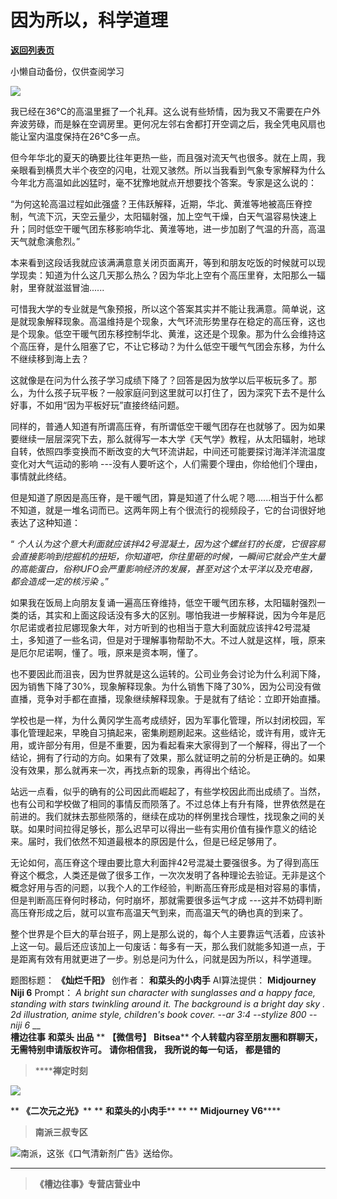 # 因为所以，科学道理

[**返回列表页**](/gzh/槽边往事)

小懒自动备份，仅供查阅学习

![](https://mmbiz.qpic.cn/mmbiz_jpg/Ia6gU9JNtkpPfa2pbbGWb4x1g11F5bpyqDxN5cOJFD6ZHCc5OsVSItBYfibDnlpknEoOvYJcLXoHgJsegmiapQHA/640?wx_fmt=jpeg&from;=appmsg)

我已经在36°C的高温里捱了一个礼拜。这么说有些矫情，因为我又不需要在户外奔波劳碌，而是躲在空调房里。更何况左邻右舍都打开空调之后，我全凭电风扇也能让室内温度保持在26°C多一点。

但今年华北的夏天的确要比往年更热一些，而且强对流天气也很多。就在上周，我亲眼看到横贯大半个夜空的闪电，壮观又骇然。所以当我看到气象专家解释为什么今年北方高温如此凶猛时，毫不犹豫地就点开想要找个答案。专家是这么说的：

“为何这轮高温过程如此强盛？王伟跃解释，近期，华北、黄淮等地被高压脊控制，气流下沉，天空云量少，太阳辐射强，加上空气干燥，白天气温容易快速上升；同时低空干暖气团东移影响华北、黄淮等地，进一步加剧了气温的升高，高温天气就愈演愈烈。”

本来看到这段话我就应该满满意意关闭页面离开，等到和朋友吃饭的时候就可以现学现卖：知道为什么这几天那么热么？因为华北上空有个高压里脊，太阳那么一辐射，里脊就滋滋冒油......

可惜我大学的专业就是气象预报，所以这个答案其实并不能让我满意。简单说，这是就现象解释现象。高温维持是个现象，大气环流形势里存在稳定的高压脊，这也是个现象。低空干暖气团东移控制华北、黄淮，这还是个现象。那为什么会维持这个高压脊，是什么阻塞了它，不让它移动？为什么低空干暖气气团会东移，为什么不继续移到海上去？

这就像是在问为什么孩子学习成绩下降了？回答是因为放学以后平板玩多了。那么，为什么孩子玩平板？一般家庭问到这里就可以打住了，因为深究下去不是什么好事，不如用“因为平板好玩”直接终结问题。

同样的，普通人知道有所谓高压脊，有所谓低空干暖气团存在也就够了。因为如果要继续一层层深究下去，那么就得写一本大学《天气学》教程，从太阳辐射，地球自转，依照四季变换而不断改变的大气环流讲起，中间还可能要探讨海洋洋流温度变化对大气运动的影响
---没有人要听这个，人们需要个理由，你给他们个理由，事情就此终结。

但是知道了原因是高压脊，是干暖气团，算是知道了什么呢？嗯......相当于什么都不知道，就是一堆名词而已。这两年网上有个很流行的视频段子，它的台词很好地表达了这种知道：

“
_个人认为这个意大利面就应该拌42号混凝土，因为这个螺丝钉的长度，它很容易会直接影响到挖掘机的扭矩，你知道吧，你往里砸的时候，一瞬间它就会产生大量的高能蛋白，俗称UFO会严重影响经济的发展，甚至对这个太平洋以及充电器，都会造成一定的核污染_
。”

如果我在饭局上向朋友复诵一遍高压脊维持，低空干暖气团东移，太阳辐射强烈一类的话，其实和上面这段话没有多大的区别。哪怕我进一步解释说，因为今年是厄尔尼诺或者拉尼娜现象大年，对方听到的也相当于意大利面就应该拌42号混凝土，多知道了一些名词，但是对于理解事物帮助不大。不过人就是这样，哦，原来是厄尔尼诺啊，懂了。哦，原来是资本啊，懂了。

也不要因此而沮丧，因为世界就是这么运转的。公司业务会讨论为什么利润下降，因为销售下降了30%，现象解释现象。为什么销售下降了30%，因为公司没有做直播，竞争对手都在直播，现象继续解释现象。于是就有了结论：立即开始直播。  

学校也是一样，为什么黄冈学生高考成绩好，因为军事化管理，所以封闭校园，军事化管理起来，早晚自习搞起来，密集刷题刷起来。这些结论，或许有用，或许无用，或许部分有用，但是不重要，因为看起看来大家得到了一个解释，得出了一个结论，拥有了行动的方向。如果有了效果，那么就证明之前的分析是正确的。如果没有效果，那么就再来一次，再找点新的现象，再得出个结论。

站远一点看，似乎的确有的公司因此而崛起了，有些学校因此而出成绩了。当然，也有公司和学校做了相同的事情反而陨落了。不过总体上有升有降，世界依然是在前进的。我们就抹去那些陨落的，继续在成功的样例里找合理性，找现象之间的关联。如果时间拉得足够长，那么迟早可以得出一些有实用价值有操作意义的结论来。届时，我们依然不知道最根本的原因是什么，但是已经足够用了。

无论如何，高压脊这个理由要比意大利面拌42号混凝土要强很多。为了得到高压脊这个概念，人类还是做了很多工作，一次次发明了各种理论去验证。无非是这个概念好用与否的问题，以我个人的工作经验，判断高压脊形成是相对容易的事情，但是判断高压脊何时移动，何时崩坏，那就需要很多运气才成
---这并不妨碍判断高压脊形成之后，就可以宣布高温天气到来，而高温天气的确也真的到来了。

整个世界是个巨大的草台班子，网上是那么说的，每个人主要靠运气活着，应该补上这一句。最后还应该加上一句废话：每多有一天，那么我们就能多知道一点，于是距离有效有用就更进了一步。别总是问为什么，问就是因为所以，科学道理。

  
题图标题： **《灿烂千阳》** 创作者： **和菜头的小肉手** AI算法提供： **Midjourney Niji 6** Prompt： _A
bright sun character with sunglasses and a happy face, standing with stars
twinkling around it. The background is a bright day sky . 2d illustration,
anime style, children's book cover. --ar 3:4 --stylize 800 --niji 6_ __  
 **槽边往事** **和菜头 出品** ** **【微信号】** **Bitsea**** **个人转载内容至朋友圈和群聊天，无需特别申请版权许可。**
**请你相信我，** **我所说的每一句话，** **都是错的**

>  ******禅定时刻**

![](https://mmbiz.qpic.cn/mmbiz_jpg/Ia6gU9JNtkqhcjSiatzUnLqoJiak1fdOdk0j7HRSGzOXK9HBFHIgKIzx0G23WLx27M3634XanUu7CGa56DrEWUzA/640?wx_fmt=jpeg&from;=appmsg)

 ** **《二次元之光》**** ** **和菜头的小肉手**** ** ** **Midjourney V6******

>  **南派三叔专区**

![](https://mmbiz.qpic.cn/mmbiz_jpg/Ia6gU9JNtkqhcjSiatzUnLqoJiak1fdOdkibov9qzYpXKKfUr65ibISQgX71iaJicxvBZHT2RvastPD8icuoRDSLNyicWw/640?wx_fmt=jpeg&from;=appmsg)南派，这张《口气清新剂广告》送给你。
****

>  **《槽边往事》专营店营业中**

  
  

